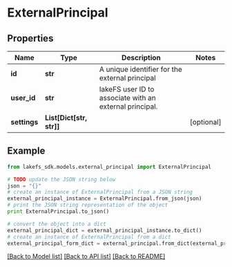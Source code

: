 # ExternalPrincipal


## Properties

Name | Type | Description | Notes
------------ | ------------- | ------------- | -------------
**id** | **str** | A unique identifier for the external principal | 
**user_id** | **str** | lakeFS user ID to associate with an external principal.  | 
**settings** | **List[Dict[str, str]]** |  | [optional] 

## Example

```python
from lakefs_sdk.models.external_principal import ExternalPrincipal

# TODO update the JSON string below
json = "{}"
# create an instance of ExternalPrincipal from a JSON string
external_principal_instance = ExternalPrincipal.from_json(json)
# print the JSON string representation of the object
print ExternalPrincipal.to_json()

# convert the object into a dict
external_principal_dict = external_principal_instance.to_dict()
# create an instance of ExternalPrincipal from a dict
external_principal_form_dict = external_principal.from_dict(external_principal_dict)
```
[[Back to Model list]](../README.md#documentation-for-models) [[Back to API list]](../README.md#documentation-for-api-endpoints) [[Back to README]](../README.md)


